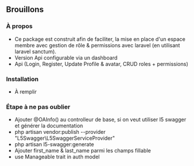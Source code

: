 ## Brouillons

### À propos 
- Ce package est construit afin de faciliter, la mise en place d'un espace membre avec gestion de rôle & permissions avec laravel (en utilisant laravel sanctum).
- Version Api configurable via un dashboard
- Api (Login, Register, Update Profile & avatar, CRUD roles + permissions)

### Installation
- À remplir

### Étape à ne pas oublier
- Ajouter @OAInfo() au controlleur de base, si on veut utiliser l5 swagger et générer la documentation
- php artisan vendor:publish --provider "L5Swagger\L5SwaggerServiceProvider"
- php artisan l5-swagger:generate
- Ajouter first_name & last_name parmi les champs fillable
- use Manageable trait in auth model
